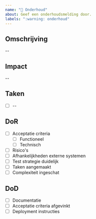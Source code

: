 ```yaml
---
name: "🚧 Onderhoud"
about: Geef een onderhoudsmelding door.
labels: ":warning: onderhoud"
---
```


## Omschrijving

--

## Impact

--

## Taken

- [ ] --

## DoR
- [ ] Acceptatie criteria
  - [ ] Functioneel
  - [ ] Technisch
- [ ] Risico's
- [ ] Afhankelijkheden externe systemen
- [ ] Test strategie duidelijk
- [ ] Taken aangemaakt
- [ ] Complexiteit ingeschat

## DoD
- [ ] Documentatie
- [ ] Acceptatie criteria afgevinkt
- [ ] Deployment instructies
